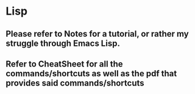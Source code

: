 # Lisp

## Please refer to Notes for a tutorial, or rather my struggle through Emacs Lisp.

## Refer to CheatSheet for all the commands/shortcuts as well as the pdf that provides said commands/shortcuts
